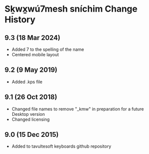 Sḵwx̱wú7mesh sníchim Change History
============================

9.3 (18 Mar 2024)
----------------
* Added 7 to the spelling of the name
* Centered mobile layout


9.2 (9 May 2019)
----------------
* Added .kps file

9.1 (26 Oct 2018)
-----------------
* Changed file names to remove "_kmw" in preparation for a future Desktop version
* Changed licensing

9.0 (15 Dec 2015)
-----------------

* Added to tavultesoft keyboards github repository
